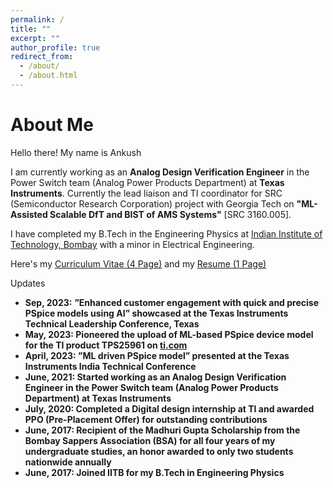 ```yaml
---
permalink: /
title: ""
excerpt: ""
author_profile: true
redirect_from: 
  - /about/
  - /about.html
---
```




# About Me

Hello there! My name is Ankush

I am currently working as an <b>Analog Design Verification Engineer</b> in the Power Switch team (Analog Power Products Department) at <b>Texas Instruments</b>. Currently the lead liaison and TI coordinator for SRC (Semiconductor Research Corporation) project with Georgia Tech on <b>"ML-Assisted Scalable DfT and BIST of AMS Systems"</b> [SRC 3160.005]. 

I have completed my B.Tech in the Engineering Physics at [Indian Institute of Technology, Bombay](http://iitb.ac.in/) with a minor in Electrical Engineering. 

Here's my [Curriculum Vitae (4 Page)](https://ankush0303.github.io//files/Ankush_CV.pdf) and my [Resume (1 Page)](https://ankush0303.github.io//files/Ankush_Resume.pdf)


Updates
* <b>Sep, 2023:</b> <b>”Enhanced customer engagement with quick and precise PSpice models using AI”<b/> showcased at the
Texas Instruments Technical Leadership Conference, Texas
* <b>May, 2023:</b>  Pioneered the upload of ML-based PSpice device model for the TI product TPS25961 on [ti.com](https://www.ti.com/product/TPS25961#design-tools-simulation)
* <b>April, 2023:</b> <b>”ML driven PSpice model”</b> presented at the Texas Instruments India Technical Conference
* <b>June, 2021:</b>  Started working as an <b>Analog Design Verification Engineer</b> in the Power Switch team (Analog Power Products Department) at <b>Texas Instruments</b>
* <b>July, 2020:</b> Completed a Digital design internship at TI and awarded PPO (Pre-Placement Offer) for outstanding contributions
* <b>June, 2017:</b> Recipient of the Madhuri Gupta Scholarship from the Bombay Sappers Association (BSA) for all four
years of my undergraduate studies, an honor awarded to only two students nationwide annually 
* <b>June, 2017:</b> Joined IITB for my B.Tech in Engineering Physics

